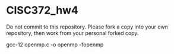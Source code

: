 # CISC372_hw4
Do not commit to this repository.  Please fork a copy into your own repository, then work from your personal forked copy.

gcc-12  openmp.c -o openmp -fopenmp